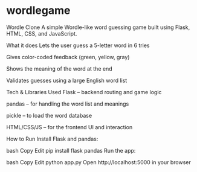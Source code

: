 # wordlegame
Wordle Clone
A simple Wordle-like word guessing game built using Flask, HTML, CSS, and JavaScript.

What it does
Lets the user guess a 5-letter word in 6 tries

Gives color-coded feedback (green, yellow, gray)

Shows the meaning of the word at the end

Validates guesses using a large English word list

Tech & Libraries Used
Flask – backend routing and game logic

pandas – for handling the word list and meanings

pickle – to load the word database

HTML/CSS/JS – for the frontend UI and interaction

How to Run
Install Flask and pandas:

bash
Copy
Edit
pip install flask pandas
Run the app:

bash
Copy
Edit
python app.py
Open http://localhost:5000 in your browser
